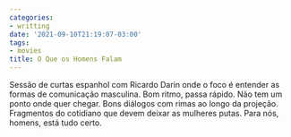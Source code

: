 ```yaml
---
categories:
- writting
date: '2021-09-10T21:19:07-03:00'
tags:
- movies
title: O Que os Homens Falam
---
```


Sessão de curtas espanhol com Ricardo Darin onde o foco é entender as formas de comunicação masculina. Bom ritmo, passa rápido. Não tem um ponto onde quer chegar. Bons diálogos com rimas ao longo da projeção. Fragmentos do cotidiano que devem deixar as mulheres putas. Para nós, homens, está tudo certo.
